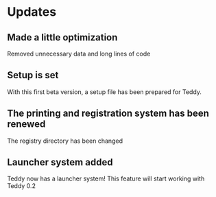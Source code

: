 # Updates

## Made a little optimization
Removed unnecessary data and long lines of code

## Setup is set
With this first beta version, a setup file has been prepared for Teddy.

## The printing and registration system has been renewed
The registry directory has been changed

## Launcher system added
Teddy now has a launcher system!
This feature will start working with Teddy 0.2